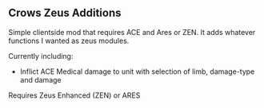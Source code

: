 ## Crows Zeus Additions

Simple clientside mod that requires ACE and Ares or ZEN. It adds whatever functions I wanted as zeus modules. 

Currently including:
* Inflict ACE Medical damage to unit with selection of limb, damage-type and damage

Requires Zeus Enhanced (ZEN) or ARES
